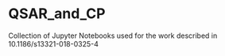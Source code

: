 # QSAR_and_CP
Collection of Jupyter Notebooks used for the work described in 10.1186/s13321-018-0325-4
